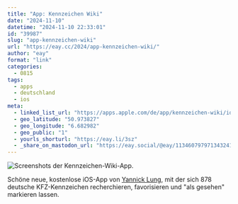```yaml
---
title: "App: Kennzeichen Wiki"
date: "2024-11-10"
datetime: "2024-11-10 22:33:01"
id: "39987"
slug: "app-kennzeichen-wiki"
url: "https://eay.cc/2024/app-kennzeichen-wiki/"
author: "eay"
format: "link"
categories:
  - 0815
tags:
  - apps
  - deutschland
  - ios
meta:
  - linked_list_url: "https://apps.apple.com/de/app/kennzeichen-wiki/id6670382447"
  - geo_latitude: "50.973827"
  - geo_longitude: "6.682982"
  - geo_public: "1"
  - yourls_shorturl: "https://eay.li/3sz"
  - _share_on_mastodon_url: "https://eay.social/@eay/113460797971343241"
---
```


![Screenshots der Kennzeichen-Wiki-App.](https://eay.cc/uploads/2024/kennzeichen-wiki.png)

Schöne neue, kostenlose iOS-App von [Yannick Lung](https://yannicklung.com/), mit der sich 878 deutsche KFZ-Kennzeichen recherchieren, favorisieren und "als gesehen" markieren lassen.
